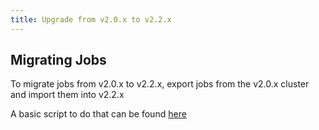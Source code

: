 ```yaml
---
title: Upgrade from v2.0.x to v2.2.x
---
```


## Migrating Jobs

To migrate jobs from v2.0.x to v2.2.x, export jobs from the v2.0.x cluster and import them into v2.2.x

A basic script to do that can be found [here](https://gist.github.com/pjz/94f4bd81a0897fd64db44593078e2156)

